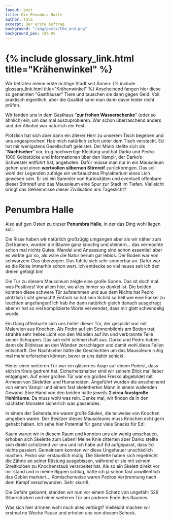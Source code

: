 ```yaml
---
layout: post
title: Die Penumbra Halle
author: Tala
excerpt: Der erste Auftrag
background: "/img/posts/the_end.png"
background_pos: 10% 0%
---
```


# {% include glossary_link.html title="Krähenwinkel" %}

Wir betraten meine erste richtige Stadt seit Äonen: {% include glossary_link.html title="Krähenwinkel" %} Anscheinend
fangen hier diese so genannten “Gasthäuser” Tiere und tauschen sie dann gegen
Geld. Voll praktisch eigentlich, aber die Qualität kann man dann davor leider
nicht prüfen.

Wir fanden uns in dem Gasthaus “**zur frohen Wasserschenke**” (oder so ähnlich) ein,
um das mal auszuprobieren. War schon überraschend anders und der Alkohol war
natürlich ein Fest.

Plötzlich hat sich aber dann ein älterer Herr zu unserem Tisch begeben und uns
angesprochen! Hab mich natürlich sofort unter dem Tisch versteckt. Ed hat mir
wenigstens Gesellschaft geleistet. Der Mann stellte sich als “**Nachtseher**” vor,
trug hochwertige Kleidung und hat Darko und Pedro 1000 Goldstücke und
Informationen über den Vampir, der Darko’s Schwester entführt hat, angeboten.
Dafür müsse man nur in ein Mausoleum gehen und einen **wertvollen silbernen
Stirnreif** zurückbringen. Das soll wohl der Legenden zufolge ein verbrauchtes
Phylakterium eines Lich gewesen sein. Er sei ein Sammler von Kuriositäten und
eventuell offenbare dieser Stirnreif und das Mausoleum eine Spur zur Stadt im
Tiefen. Vielleicht bringt das Geheimnisse dieser Zivilisation ans Tageslicht?

# Penumbra Halle

Also auf gen Osten zu dieser **Penumbra Halle**, in der das Ding wohl liegen soll.

Die Risse haben wir natürlich großzügig umgangen aber als wir näher zum Ziel
kamen, wurden die Bäume ganz knochig und steinern… das vermochte schon mal
nichts Gutes. Wandel und Anpassung sind schon essentiell aber es wirkte gar so,
als wäre die Natur herum gar leblos. Der Boden war von schwarzem Glas überzogen.
Das fühlte sich sehr sonderbar an. Dafür war es die Reise immerhin schon wert.
Ich entdecke so viel neues seit ich den dreien gefolgt bin!

Die Tür zu diesem Mausoleum zeigte eine große Sonne. Das ist doch mal was
Positives! Vor allem hier, wo alles immer so dunkel ist. Die beiden konnten
diese schwere Tür aufstemmen und aus dem Nichts hat Pedro plötzlich Licht
gemacht! Einfach so hat sein Schild so hell wie eine Fackel zu leuchten
angefangen! Ich hab ihn dann natürlich gleich danach ausgefragt aber er hat so
viel komplizierte Worte verwendet, dass mir glatt schwindelig wurde.

Ein Gang offenbarte sich uns hinter dieser Tür, der gespickt war mit Malereien
aus Knochen. Als Pedro auf ein Sonnenbildnis am Boden trat, strahlte sehr helles
Licht von den Wänden auf ihn und verbrannte Teile seiner Schuppen. Das sah echt
schmerzhaft aus. Darko und Pedro haben dann die Bildnisse an den Wänden
zerschlagen und damit wohl diese Fallen entschärft. Der Nachtseher hätte die
Geschichten um das Mausoleum ruhig mal mehr erforschen können, bevor er uns
dahin schickt.

Hinter einer weiteren Tür war ein gläsernes Auge auf einem Podest, dass sich im
Kreis gedreht hat. Sicherheitshalber sind wir seinem Blick mal lieber entgangen.
Auf einer großen Tür war ein großes Fresko abgebildet mit Armeen von Skeletten
und Humanoiden. Angeführt wurden die anscheinend von einem Vampir und einem fast
skelettierten Mann in einem wallenden Gewand. Eine Hand von den beiden hatte
jeweils **2 circa faustgroße Hohlräume**. Da muss wohl was rein. Denke mal, wir
finden da in den nächsten Monaten sicherlich was passendes.

In einem der Seitenräume waren große Säulen, die teilweise von Knochen umgeben
waren. Der Besitzer dieses Mausoleums muss Knochen echt gern gehabt haben. Ich
sehe hier Potential für ganz viele Snacks für Ed!

Kaum waren wir in diesem Raum und konnten uns ein wenig umschauen, erhoben sich
Skelette zum Leben! Meine Knie zitterten aber Darko stellte sich direkt
schützend vor uns und ich habe auf Ed aufgepasst, dass Ed nichts passiert.
Gemeinsam konnten wir diese Ungeheuer unschädlich machen. Pedro war erstaunlich
mutig. Die Skelette haben sich regelrecht die Zähne an seiner Rüstung
ausgebissen, während er sie mit seinem Streitkolben zu Knochenstaub verarbeitet
hat. Als so ein Skelett direkt vor mir stand und in meine Rippen schlug, hätte
ich ja schon fast unwillentlich das Gebiet markiert… Komischerweise waren Pedros
Verbrennung nach dem Kampf verschwunden. Sehr skurril.

Die Gefahr gebannt, standen wir nun vor einem Schatz von ungefähr 529
Silberstücken und einer weiteren Tür am anderen Ende des Raumes.

Was sich hier drinnen wohl noch alles verbirgt? Vielleicht machen wir erstmal ne
Woche Pause und erholen uns von diesem Schock.
